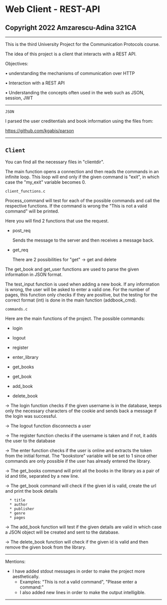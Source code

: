 # Web Client - REST-API
## Copyright 2022 Amzarescu-Adina 321CA

____________________________________________________________________________

This is the third University Project for the Communication Protocols course.

The idea of this project is a client that interacts with a REST API.

Objectives:

• understanding the mechanisms of communication over HTTP

• Interaction with a REST API

• Understanding the concepts often used in the web such as JSON, session, JWT

____________________________________________________________________________

`JSON`

I parsed the user creditentials and book information using the files from:

https://github.com/kgabis/parson

____________________________________________________________________________

## `Client`

You can find all the necessary files in "clientdir".

The main function opens a connection and then reads the commands in an
infinite loop. This loop will end only if the given command is "exit",
in which case the "my_exit" variable becomes 0.

`client_functions.c`

Process_command will test for each of the possible commands and call the
respective functions. If the command is wrong the "This is not a valid command"
will be printed.

Here you will find 2 functions that use the request.

 * post_req
   
   Sends the message to the server and then receives a message back.
   
 * get_req

   There are 2 possibilities for "get" -> get and delete
   
The get_book and get_user functions are used to parse the given information
in JSON format.

The test_input function is used when adding a new book. If any information
is wrong, the user will be asked to enter a valid one. For the number
of pages, this function only checks if they are positive, but the testing
for the correct format (int) is done in the main function (addbook_cmd).

`commands.c`

Here are the main functions of the project.
The possible commands:

   * login
   
   * logout
   
   * register
   
   * enter_library
   
   * get_books
   
   * get_book
   
   * add_book
   
   * delete_book

-> The login function checks if the given username is in the database,
   keeps only the necessary characters of the cookie and sends back a
   message if the login was successful.
 
-> The logout function disconnects a user

-> The register function checks if the username is taken and 
   if not, it adds the user to the database
   
-> The enter function checks if the user is online and extracts
   the token from the initial format. The "bookstore" variable
   will be set to 1 since other commands are only possible if the
   user has already entered the library.
   
-> The get_books command will print all the books in the library
   as a pair of id and title, separated by a new line.
   
-> The get_book command will check if the given id is valid,
   create the url and print the book details
   
      * title
      * author
      * publisher
      * genre
      * pages
      
-> The add_book function will test if the given details are valid in which
   case a JSON object will be created and sent to the database.
   
-> The delete_book function will check if the given id is valid and then
   remove the given book from the library.

____________________________________________________________________________

Mentions:
  * I have added stdout messages in order to make the project more
    aesthetically.
      * Examples: "This is not a valid command", "Please enter a command:"
      * I also added new lines in order to make the output intelligible.
____________________________________________________________________________
